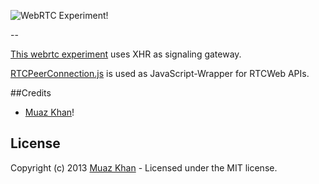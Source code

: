 ![WebRTC Experiment!](https://muazkh.appspot.com/images/WebRTC.png)

--

[This webrtc experiment](https://webrtc-experiment.appspot.com/aspnet-mvc/) uses XHR as signaling gateway.

[RTCPeerConnection.js](https://bit.ly/RTCPeerConnection) is used as JavaScript-Wrapper for RTCWeb APIs.

##Credits

* [Muaz Khan](http://github.com/muaz-khan)!

## License
Copyright (c) 2013 [Muaz Khan](https://plus.google.com/100325991024054712503) - Licensed under the MIT license.